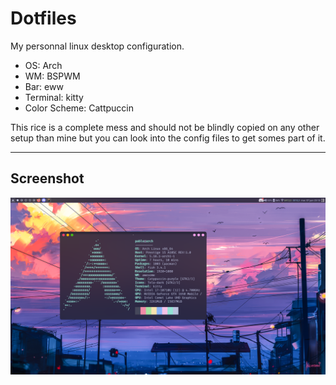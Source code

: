 # Dotfiles

My personnal linux desktop configuration.

- OS: Arch
- WM: BSPWM
- Bar: eww
- Terminal: kitty
- Color Scheme: Cattpuccin

This rice is a complete mess and should not be blindly copied on any other setup than mine
but you can look into the config files to get somes part of it.

---

## Screenshot

![screenshot](screenshot.png)
